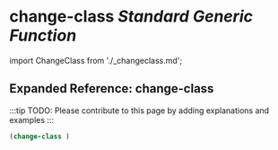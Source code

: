 # **change-class** *Standard Generic Function*

import ChangeClass from './_changeclass.md';

<ChangeClass />

## Expanded Reference: change-class

:::tip
TODO: Please contribute to this page by adding explanations and examples
:::

```lisp
(change-class )
```
